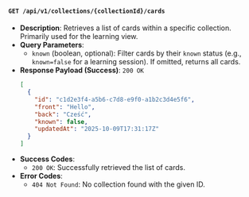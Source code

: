 #### `GET /api/v1/collections/{collectionId}/cards`

-   **Description**: Retrieves a list of cards within a specific collection. Primarily used for the learning view.
-   **Query Parameters**:
    -   `known` (boolean, optional): Filter cards by their `known` status (e.g., `known=false` for a learning session). If omitted, returns all cards.
-   **Response Payload (Success)**: `200 OK`
    ```json
    [
      {
        "id": "c1d2e3f4-a5b6-c7d8-e9f0-a1b2c3d4e5f6",
        "front": "Hello",
        "back": "Cześć",
        "known": false,
        "updatedAt": "2025-10-09T17:31:17Z"
      }
    ]
    ```
-   **Success Codes**:
    -   `200 OK`: Successfully retrieved the list of cards.
-   **Error Codes**:
    -   `404 Not Found`: No collection found with the given ID.